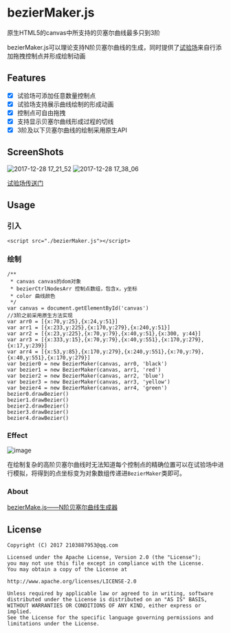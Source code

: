 # bezierMaker.js
原生HTML5的canvas中所支持的贝塞尔曲线最多只到3阶

bezierMaker.js可以理论支持N阶贝塞尔曲线的生成，同时提供了[试验场](https://aaaaaaaty.github.io/bezierMaker.js/playground/playground.html)来自行添加拖拽控制点并形成绘制动画

## Features
- [x] 试验场可添加任意数量控制点
- [x] 试验场支持展示曲线绘制的形成动画
- [x] 控制点可自由拖拽
- [x] 支持显示贝塞尔曲线形成过程的切线
- [x] 3阶及以下贝塞尔曲线的绘制采用原生API

## ScreenShots
![2017-12-28 17_21_52](https://user-images.githubusercontent.com/15126694/34406374-a5ebec54-ebf3-11e7-8a60-705261c7d0e4.gif)
![2017-12-28 17_38_06](https://user-images.githubusercontent.com/15126694/34406896-71c66528-ebf6-11e7-8aa0-7dcd16ef189e.gif)

[试验场传送门](https://aaaaaaaty.github.io/bezierMaker.js/playground/playground.html)
## Usage
### 引入
```
<script src="./bezierMaker.js"></script>
```
### 绘制
```
/**
 * canvas canvas的dom对象
 * bezierCtrlNodesArr 控制点数组，包含x，y坐标
 * color 曲线颜色
 */
var canvas = document.getElementById('canvas')
//3阶之前采用原生方法实现
var arr0 = [{x:70,y:25},{x:24,y:51}]
var arr1 = [{x:233,y:225},{x:170,y:279},{x:240,y:51}]
var arr2 = [{x:23,y:225},{x:70,y:79},{x:40,y:51},{x:300, y:44}]
var arr3 = [{x:333,y:15},{x:70,y:79},{x:40,y:551},{x:170,y:279},{x:17,y:239}]
var arr4 = [{x:53,y:85},{x:170,y:279},{x:240,y:551},{x:70,y:79},{x:40,y:551},{x:170,y:279}]
var bezier0 = new BezierMaker(canvas, arr0, 'black')
var bezier1 = new BezierMaker(canvas, arr1, 'red')
var bezier2 = new BezierMaker(canvas, arr2, 'blue')
var bezier3 = new BezierMaker(canvas, arr3, 'yellow')
var bezier4 = new BezierMaker(canvas, arr4, 'green')
bezier0.drawBezier()
bezier1.drawBezier()
bezier2.drawBezier()
bezier3.drawBezier()
bezier4.drawBezier()
```
### Effect
![image](https://user-images.githubusercontent.com/15126694/34406670-50cf6e10-ebf5-11e7-9299-9cfb983e5f78.png)

在绘制复杂的高阶贝塞尔曲线时无法知道每个控制点的精确位置可以在试验场中进行模拟，将得到的点坐标变为对象数组传递进```BezierMaker```类即可。

### About
[bezierMake.js——N阶贝塞尔曲线生成器](https://github.com/Aaaaaaaty/Blog/issues/35)
## License
```
Copyright (C) 2017 2103887953@qq.com

Licensed under the Apache License, Version 2.0 (the "License");
you may not use this file except in compliance with the License.
You may obtain a copy of the License at

http://www.apache.org/licenses/LICENSE-2.0

Unless required by applicable law or agreed to in writing, software
distributed under the License is distributed on an "AS IS" BASIS,
WITHOUT WARRANTIES OR CONDITIONS OF ANY KIND, either express or implied.
See the License for the specific language governing permissions and
limitations under the License.
```